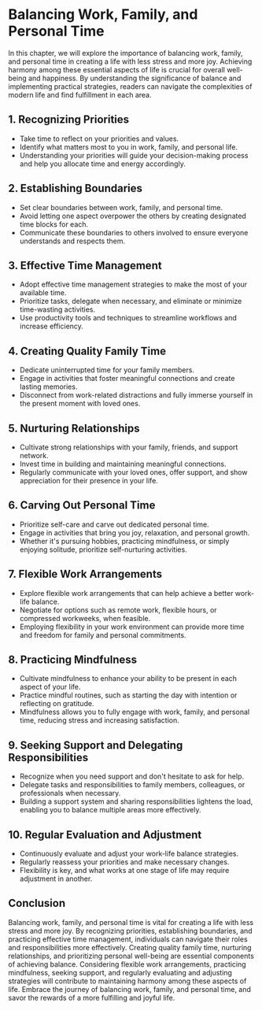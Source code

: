 Balancing Work, Family, and Personal Time
====================================================

In this chapter, we will explore the importance of balancing work, family, and personal time in creating a life with less stress and more joy. Achieving harmony among these essential aspects of life is crucial for overall well-being and happiness. By understanding the significance of balance and implementing practical strategies, readers can navigate the complexities of modern life and find fulfillment in each area.

**1. Recognizing Priorities**
-----------------------------

* Take time to reflect on your priorities and values.
* Identify what matters most to you in work, family, and personal life.
* Understanding your priorities will guide your decision-making process and help you allocate time and energy accordingly.

**2. Establishing Boundaries**
------------------------------

* Set clear boundaries between work, family, and personal time.
* Avoid letting one aspect overpower the others by creating designated time blocks for each.
* Communicate these boundaries to others involved to ensure everyone understands and respects them.

**3. Effective Time Management**
--------------------------------

* Adopt effective time management strategies to make the most of your available time.
* Prioritize tasks, delegate when necessary, and eliminate or minimize time-wasting activities.
* Use productivity tools and techniques to streamline workflows and increase efficiency.

**4. Creating Quality Family Time**
-----------------------------------

* Dedicate uninterrupted time for your family members.
* Engage in activities that foster meaningful connections and create lasting memories.
* Disconnect from work-related distractions and fully immerse yourself in the present moment with loved ones.

**5. Nurturing Relationships**
------------------------------

* Cultivate strong relationships with your family, friends, and support network.
* Invest time in building and maintaining meaningful connections.
* Regularly communicate with your loved ones, offer support, and show appreciation for their presence in your life.

**6. Carving Out Personal Time**
--------------------------------

* Prioritize self-care and carve out dedicated personal time.
* Engage in activities that bring you joy, relaxation, and personal growth.
* Whether it's pursuing hobbies, practicing mindfulness, or simply enjoying solitude, prioritize self-nurturing activities.

**7. Flexible Work Arrangements**
---------------------------------

* Explore flexible work arrangements that can help achieve a better work-life balance.
* Negotiate for options such as remote work, flexible hours, or compressed workweeks, when feasible.
* Employing flexibility in your work environment can provide more time and freedom for family and personal commitments.

**8. Practicing Mindfulness**
-----------------------------

* Cultivate mindfulness to enhance your ability to be present in each aspect of your life.
* Practice mindful routines, such as starting the day with intention or reflecting on gratitude.
* Mindfulness allows you to fully engage with work, family, and personal time, reducing stress and increasing satisfaction.

**9. Seeking Support and Delegating Responsibilities**
------------------------------------------------------

* Recognize when you need support and don't hesitate to ask for help.
* Delegate tasks and responsibilities to family members, colleagues, or professionals when necessary.
* Building a support system and sharing responsibilities lightens the load, enabling you to balance multiple areas more effectively.

**10. Regular Evaluation and Adjustment**
-----------------------------------------

* Continuously evaluate and adjust your work-life balance strategies.
* Regularly reassess your priorities and make necessary changes.
* Flexibility is key, and what works at one stage of life may require adjustment in another.

**Conclusion**
--------------

Balancing work, family, and personal time is vital for creating a life with less stress and more joy. By recognizing priorities, establishing boundaries, and practicing effective time management, individuals can navigate their roles and responsibilities more effectively. Creating quality family time, nurturing relationships, and prioritizing personal well-being are essential components of achieving balance. Considering flexible work arrangements, practicing mindfulness, seeking support, and regularly evaluating and adjusting strategies will contribute to maintaining harmony among these aspects of life. Embrace the journey of balancing work, family, and personal time, and savor the rewards of a more fulfilling and joyful life.
